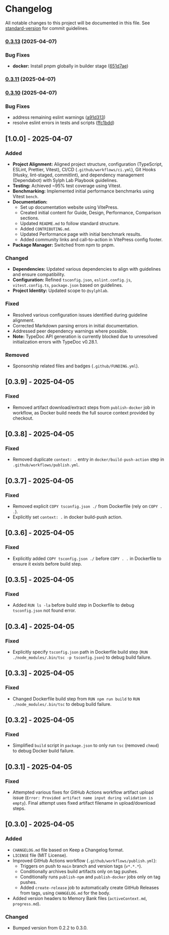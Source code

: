# Changelog

All notable changes to this project will be documented in this file. See [standard-version](https://github.com/conventional-changelog/standard-version) for commit guidelines.

### [0.3.13](https://github.com/sylphlab/pdf-reader-mcp/compare/v0.3.12...v0.3.13) (2025-04-07)

### Bug Fixes

- **docker:** Install pnpm globally in builder stage ([651d7ae](https://github.com/sylphlab/pdf-reader-mcp/commit/651d7ae06660b97af91c348bc8cc786613232c06))

### [0.3.11](https://github.com/sylphlab/pdf-reader-mcp/compare/v0.3.10...v0.3.11) (2025-04-07)

### [0.3.10](https://github.com/sylphlab/pdf-reader-mcp/compare/v1.0.0...v0.3.10) (2025-04-07)

### Bug Fixes

- address remaining eslint warnings ([a91d313](https://github.com/sylphlab/pdf-reader-mcp/commit/a91d313bec2b843724e62ea6a556d99d5389d6cc))
- resolve eslint errors in tests and scripts ([ffc1bdd](https://github.com/sylphlab/pdf-reader-mcp/commit/ffc1bdd18b972f58e90e12ed2394d2968c5639d9))

## [1.0.0] - 2025-04-07

### Added

- **Project Alignment:** Aligned project structure, configuration (TypeScript, ESLint, Prettier, Vitest), CI/CD (`.github/workflows/ci.yml`), Git Hooks (Husky, lint-staged, commitlint), and dependency management (Dependabot) with Sylph Lab Playbook guidelines.
- **Testing:** Achieved ~95% test coverage using Vitest.
- **Benchmarking:** Implemented initial performance benchmarks using Vitest `bench`.
- **Documentation:**
  - Set up documentation website using VitePress.
  - Created initial content for Guide, Design, Performance, Comparison sections.
  - Updated `README.md` to follow standard structure.
  - Added `CONTRIBUTING.md`.
  - Updated Performance page with initial benchmark results.
  - Added community links and call-to-action in VitePress config footer.
- **Package Manager:** Switched from npm to pnpm.

### Changed

- **Dependencies:** Updated various dependencies to align with guidelines and ensure compatibility.
- **Configuration:** Refined `tsconfig.json`, `eslint.config.js`, `vitest.config.ts`, `package.json` based on guidelines.
- **Project Identity:** Updated scope to `@sylphlab`.

### Fixed

- Resolved various configuration issues identified during guideline alignment.
- Corrected Markdown parsing errors in initial documentation.
- Addressed peer dependency warnings where possible.
- **Note:** TypeDoc API generation is currently blocked due to unresolved initialization errors with TypeDoc v0.28.1.

### Removed

- Sponsorship related files and badges (`.github/FUNDING.yml`).

## [0.3.9] - 2025-04-05

### Fixed

- Removed artifact download/extract steps from `publish-docker` job in workflow, as Docker build needs the full source context provided by checkout.

## [0.3.8] - 2025-04-05

### Fixed

- Removed duplicate `context: .` entry in `docker/build-push-action` step in `.github/workflows/publish.yml`.

## [0.3.7] - 2025-04-05

### Fixed

- Removed explicit `COPY tsconfig.json ./` from Dockerfile (rely on `COPY . .`).
- Explicitly set `context: .` in docker build-push action.

## [0.3.6] - 2025-04-05

### Fixed

- Explicitly added `COPY tsconfig.json ./` before `COPY . .` in Dockerfile to ensure it exists before build step.

## [0.3.5] - 2025-04-05

### Fixed

- Added `RUN ls -la` before build step in Dockerfile to debug `tsconfig.json` not found error.

## [0.3.4] - 2025-04-05

### Fixed

- Explicitly specify `tsconfig.json` path in Dockerfile build step (`RUN ./node_modules/.bin/tsc -p tsconfig.json`) to debug build failure.

## [0.3.3] - 2025-04-05

### Fixed

- Changed Dockerfile build step from `RUN npm run build` to `RUN ./node_modules/.bin/tsc` to debug build failure.

## [0.3.2] - 2025-04-05

### Fixed

- Simplified `build` script in `package.json` to only run `tsc` (removed `chmod`) to debug Docker build failure.

## [0.3.1] - 2025-04-05

### Fixed

- Attempted various fixes for GitHub Actions workflow artifact upload issue (`Error: Provided artifact name input during validation is empty`). Final attempt uses fixed artifact filename in upload/download steps.

## [0.3.0] - 2025-04-05

### Added

- `CHANGELOG.md` file based on Keep a Changelog format.
- `LICENSE` file (MIT License).
- Improved GitHub Actions workflow (`.github/workflows/publish.yml`):
  - Triggers on push to `main` branch and version tags (`v*.*.*`).
  - Conditionally archives build artifacts only on tag pushes.
  - Conditionally runs `publish-npm` and `publish-docker` jobs only on tag pushes.
  - Added `create-release` job to automatically create GitHub Releases from tags, using `CHANGELOG.md` for the body.
- Added version headers to Memory Bank files (`activeContext.md`, `progress.md`).

### Changed

- Bumped version from 0.2.2 to 0.3.0.

<!-- Note: Removed [0.4.0-dev] entry as changes are now part of 1.0.0 -->

